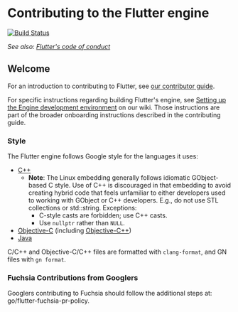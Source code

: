 Contributing to the Flutter engine
==================================

[![Build Status](https://api.cirrus-ci.com/github/flutter/engine.svg)][build_status]

_See also: [Flutter's code of conduct][code_of_conduct]_

Welcome
-------

For an introduction to contributing to Flutter, see [our contributor
guide][contrib_guide].

For specific instructions regarding building Flutter's engine, see [Setting up
the Engine development environment][engine_dev_setup] on our wiki. Those
instructions are part of the broader onboarding instructions described in the
contributing guide.

### Style

The Flutter engine follows Google style for the languages it uses:
- [C++](https://google.github.io/styleguide/cppguide.html)
  - **Note**: The Linux embedding generally follows idiomatic GObject-based C style.
    Use of C++ is discouraged in that embedding to avoid creating hybrid code that
    feels unfamiliar to either developers used to working with GObject or C++ developers.
    E.g., do not use STL collections or std::string. Exceptions:
      - C-style casts are forbidden; use C++ casts.
      - Use `nullptr` rather than `NULL`.
- [Objective-C](https://google.github.io/styleguide/objcguide.html) (including
  [Objective-C++](https://google.github.io/styleguide/objcguide.html#objective-c))
- [Java](https://google.github.io/styleguide/javaguide.html)

C/C++ and Objective-C/C++ files are formatted with `clang-format`, and GN files with `gn format`.

[build_status]: https://cirrus-ci.com/github/flutter/engine
[code_of_conduct]: https://github.com/flutter/flutter/blob/master/CODE_OF_CONDUCT.md
[contrib_guide]: https://github.com/flutter/flutter/blob/master/CONTRIBUTING.md
[engine_dev_setup]: https://github.com/flutter/flutter/wiki/Setting-up-the-Engine-development-environment


### Fuchsia Contributions from Googlers

Googlers contributing to Fuchsia should follow the additional steps at: go/flutter-fuchsia-pr-policy.
